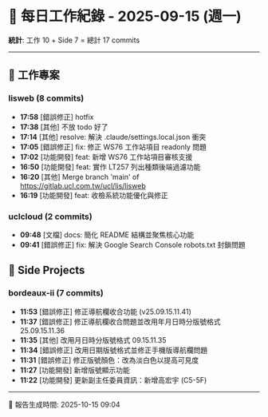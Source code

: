 # 📅 每日工作紀錄 - 2025-09-15 (週一)

**統計**: 工作 10 + Side 7 = 總計 17 commits

---

## 💼 工作專案

### lisweb (8 commits)

- **17:58** [錯誤修正] hotfix
- **17:38** [其他] 不放 todo 好了
- **17:14** [其他] resolve: 解決 .claude/settings.local.json 衝突
- **17:05** [錯誤修正] fix: 修正 WS76 工作站項目 readonly 問題
- **17:02** [功能開發] feat: 新增 WS76 工作站項目審核支援
- **16:50** [功能開發] feat: 實作 LT257 列出種類後端過濾功能
- **16:20** [其他] Merge branch 'main' of https://gitlab.ucl.com.tw/ucl/lis/lisweb
- **16:19** [功能開發] feat: 收檢系統功能優化與修正

### uclcloud (2 commits)

- **09:48** [文檔] docs: 簡化 README 結構並聚焦核心功能
- **09:41** [錯誤修正] fix: 解決 Google Search Console robots.txt 封鎖問題

## 🎨 Side Projects

### bordeaux-ii (7 commits)

- **11:53** [錯誤修正] 修正導航欄收合功能 (v25.09.15.11.41)
- **11:37** [錯誤修正] 修正導航欄收合問題並改用年月日時分版號格式 25.09.15.11.36
- **11:35** [其他] 改用月日時分版號格式 09.15.11.35
- **11:34** [錯誤修正] 改用日期版號格式並修正手機版導航欄問題
- **11:31** [錯誤修正] 修正版號顏色：改為淡白色以提高可見度
- **11:27** [功能開發] 新增版號顯示功能
- **11:22** [功能開發] 更新副主任委員資訊：新增高宏宇 (C5-5F)

---

📅 報告生成時間: 2025-10-15 09:04

